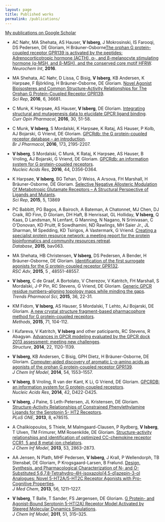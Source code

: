 ```yaml
---
layout: page
title: Published works
permalink: /publications/
---
```


[My publications on Google Scholar](https://scholar.google.com/citations?user=dEWfpRsAAAAJ)

* AC Nøhr, MA Shehata, AS Hauser, **V Isberg**, J Mokrosinski, IS Farooqi, DS Pedersen, DE Gloriam, H Bräuner-Osborne[The orphan G protein-coupled receptor GPR139 is activated by the peptides: Adrenocorticotropic hormone (ACTH), α-, and β-melanocyte stimulating hormone (α-MSH, and β-MSH), and the conserved core motif HFRW][17].  
*Neurochem Int*, **2016**.

[17]: http://dx.doi.org/10.1016/j.neuint.2016.11.012

* MA Shehata, AC Nøhr, D Lissa, C Bisig, **V Isberg**, KB Andersen, K Harpsøe, F Björkling, H Bräuner-Osborne, DE Gloriam.
[Novel Agonist Bioisosteres and Common Structure-Activity Relationships for The Orphan G Protein-Coupled Receptor GPR139][16].  
*Sci Rep*, **2016**, 6, 36681.

[16]: http://dx.doi.org/10.1038/srep36681

* C Munk, K Harpsøe, AS Hauser, **V Isberg**, DE Gloriam.
[Integrating structural and mutagenesis data to elucidate GPCR ligand binding][15].  
*Curr Opin Pharmacol*, **2016**, 30, 51-58.

[15]: http://dx.doi.org/10.1016/j.coph.2016.07.003

* C Munk, **V Isberg**, S Mordalski, K Harpsøe, K Rataj, AS Hauser, P Kolb, AJ Bojarski, G Vriend, DE Gloriam.
[GPCRdb: the G protein-coupled receptor database – an introduction][14].  
*Br J Pharmacol*, **2016**, 173, 2195-2207.

[14]: http://dx.doi.org/10.1111/bph.13509

* **V Isberg**, S Mordalski, C Munk, K Rataj, K Harpsøe, AS Hauser, B Vroling, AJ Bojarski, G Vriend, DE Gloriam.
[GPCRdb: an information system for G protein-coupled receptors][13].  
*Nucleic Acids Res*, **2016**, 44, D356-D364.

[13]: http://dx.doi.org/10.1093/nar/gkv1178

* K Harpsøe, **V Isberg**, BG Tehan, D Weiss, A Arsova, FH Marshall, H Bräuner-Osborne, DE Gloriam.
[Selective Negative Allosteric Modulation Of Metabotropic Glutamate Receptors – A Structural Perspective of Ligands and Mutants][12].  
*Sci Rep*, **2015**, 5, 13869

[12]: http://dx.doi.org/10.1038%2Fsrep13869

* PC Babbitt, PG Bagos, A Bairoch, A Bateman, A Chatonnet, MJ Chen, DJ Craik, RD Finn, D Gloriam, DH Haft, B Henrissat, GL Holliday, **V Isberg**, Q Kaas, D Landsman, N Lenfant, G Manning, N Nagano, N Srinivasan, C O’Donovan, KD Pruitt, R Sowdhamini, ND Rawlings, MH Saier Jr., JL Sharman, M Spedding, KD Tsirigos, A Vastermark, G Vriend.
[Creating a specialist protein resource network: a meeting report for the protein bioinformatics and community resources retreat][11].  
*Database*, **2015**, bav063.

[11]: http://dx.doi.org/10.1093/database/bav063

* MA Shehata, HB Christensen, **V Isberg**, DS Pedersen, A Bender, H Bräuner-Osborne, DE Gloriam.
[Identification of the first surrogate agonists for the G protein-coupled receptor GPR132][10].  
*RSC Adv*, **2015**, 5 , 48551-48557.

[10]: http://dx.doi.org/10.1039/C5RA04804D

* **V Isberg**, C de Graaf, A Bortolato, V Cherezov, V Katritch, FH Marshall, S Mordalski, J-P Pin, RC Stevens, G Vriend, DE Gloriam.
[Generic GPCR residue numbers–aligning topology maps while minding the gaps][9].  
*Trends Pharmacol Sci*, **2015**, 36, 22-31.

[9]: http://dx.doi.org/10.1016/j.tips.2014.11.001

* KM Fidom, **V Isberg**, AS Hauser, S Mordalski, T Lehto, AJ Bojarski, DE Gloriam.
[A new crystal structure fragment-based pharmacophore method for G protein-coupled receptors][8].  
*Methods*, **2015**, 71, 104-112.

[8]: http://dx.doi.org/10.1016/j.ymeth.2014.09.009

* I Kufareva, V Katritch, **V Isberg** and other paticipants, RC Stevens, R Abagyan.
[Advances in GPCR modeling evaluated by the GPCR dock 2013 assessment: meeting new challenges][7].  
*Structure*, **2014**, 22, 1120-1139.

[7]: http://dx.doi.org/10.1016/j.str.2014.06.012

* **V Isberg**, KB Andersen, C Bisig, GPH Dietz, H Bräuner-Osborne, DE Gloriam.
[Computer-aided discovery of aromatic L-α-amino acids as agonists of the orphan G protein-coupled receptor GPR139][6].  
*J Chem Inf Model*, **2014**, 54, 1553–1557.

[6]: http://dx.doi.org/10.1021/ci500197a

* **V Isberg**, B Vroling, R van der Kant, K Li, G Vriend, DE Gloriam.
[GPCRDB: an information system for G protein-coupled receptors][5].  
*Nucleic Acids Res*, **2014**, 42, D422-D425.

[5]: http://dx.doi.org/10.1093/nar/gkt1255

* **V Isberg**, J Paine, S Leth-Petersen, JL Kristensen, DE Gloriam.
[Structure-Activity Relationships of Constrained Phenylethylamine Ligands for the Serotonin 5- HT2 Receptors][4].  
*PLoS ONE*, **2013**, 8, e78515.

[4]: http://dx.doi.org/10.1371/journal.pone.0078515

* A Chalikiopoulos, S Thiele, M Malmgaard-Clausen, P Rydberg, **V Isberg**, T Ulven, TM Frimurer, MM Rosenkilde, DE Gloriam.
[Structure-activity relationships and identification of optimized CC-chemokine receptor CCR1, 5 and 8 metal-ion chelators][3].  
*J Chem Inf Model*, **2013**, 53, 2863–2873.

[3]: http://dx.doi.org/10.1021/ci4003848

* AA Jensen, N Plath, MHF Pedersen, **V Isberg**, J Krall, P Wellendorph, TB Stensbøl, DE Gloriam, P Krogsgaard-Larsen, B Frølund.
[Design, Synthesis, and Pharmacological Characterization of N- and O-Substituted 5,6,7,8-Tetrahydro-4H-isoxazolo[4,5-d]azepin-3-ol Analogues: Novel 5-HT2A/5-HT2C Receptor Agonists with Pro-Cognitive Properties][2].  
*J Med Chem*, **2013**, 56, 1211–1227.

[2]: http://dx.doi.org/10.1021/jm301656h

* **V Isberg**, T Balle, T Sander, FS Jørgensen, DE Gloriam.
[G Protein- and Agonist-Bound Serotonin 5-HT(2A) Receptor Model Activated by Steered Molecular Dynamics Simulations][1].  
*J Chem Inf Model*, **2011**, 51, 315–325.

[1]: http://dx.doi.org/10.1021/ci100402f
